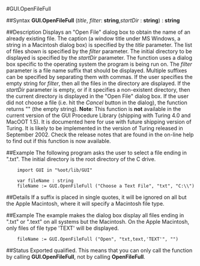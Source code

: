 
#GUI.OpenFileFull

##Syntax
**GUI.OpenFileFull** (_title_, _filter_: **string**,_startDir_ : **string**) : **string**



##Description
Displays an "Open File" dialog box to obtain the name of an already existing file. The caption (a window title under MS Windows, a string in a Macintosh dialog box) is specified by the _title_ parameter. The list of files shown is specified by the _filter_ parameter. The initial directory to be displayed is specified by the _startDir_ parameter. The function uses a dialog box specific to the operating system the program is being run on.
The _filter_ parameter is a file name suffix that should be displayed. Multiple suffixes can be specified by separating them with commas. If the user specifies the empty string for _filter_, then all the files in the directory are displayed. If the _startDir_ parameter is empty, or if it specifies a non-existent directory, then the current directory is displayed in the "Open File" dialog box.
If the user did not choose a file (i.e. hit the _Cancel_ button in the dialog), the function returns "" (the empty string).
**Note**: This function is **not** available in the current version of the GUI Procedure Library (shipping with Turing 4.0 and MacOOT 1.5). It is documented here for use with future shipping version of Turing. It is likely to be implemented in the version of Turing released in September 2002. Check the release notes that are found in the on-line help to find out if this function is now available.



##Example
The following program asks the user to select a file ending in ".txt". The initial directory is the root directory of the C drive.


        import GUI in "%oot/lib/GUI"
        
        var fileName : string
        fileName := GUI.OpenFileFull ("Choose a Text File", "txt", "C:\\")
##Details
If a suffix is placed in single quotes, it will be ignored on all but the Apple Macintosh, where it will specify a Macintosh file type. 



##Example
The example makes the dialog box display all files ending in ".txt" or ".text" on all systems but the Macintosh. On the Apple Macintosh, only files of file type 'TEXT' will be displayed.


        fileName := GUI.OpenFileFull ("Open", "txt,text,'TEXT'", "")
##Status
Exported qualified.
This means that you can only call the function by calling **GUI.OpenFileFull**, not by calling **OpenFileFull**.


